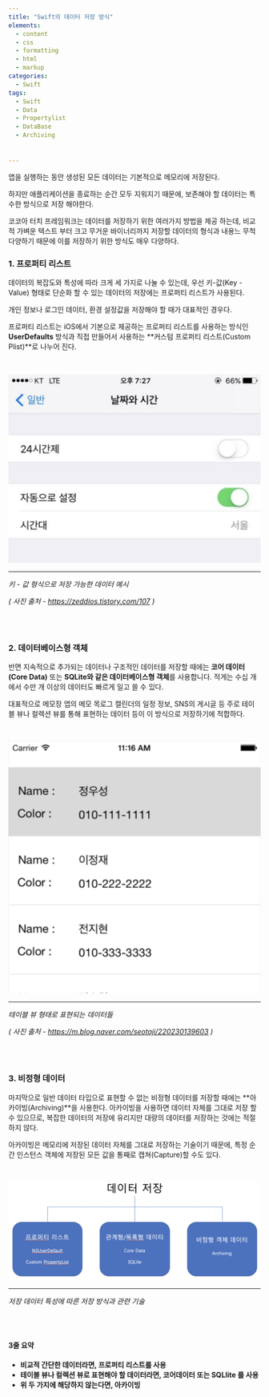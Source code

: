 ```yaml
---
title: "Swift의 데이터 저장 방식"
elements:
  - content
  - css
  - formatting
  - html
  - markup
categories:
  - Swift
tags:
  - Swift
  - Data
  - Propertylist
  - DataBase
  - Archiving


---
```




앱을 실행하는 동안 생성된 모든 데이터는 기본적으로 메모리에 저장된다.

하지만 애플리케이션을 종료하는 순간 모두 지워지기 때문에, 보존해야 할 데이터는 특수한 방식으로 저장 해야한다.





코코아 터치 프레임워크는 데이터를 저장하기 위한 여러가지 방법을 제공 하는데, 비교적 가벼운 텍스트 부터 크고 무거운 바이너리까지 저장할 데이터의 형식과 내용느 무척 다양하기 때문에 이를 저장하기 위한 방식도 매우 다양하다.



### 1. 프로퍼티 리스트

데이터의 복잡도와 특성에 따라 크게 세 가지로 나눌 수 있는데, 우선 키-값(Key - Value) 형태로 단순화 할 수 있는 데이터의 저장에는 프로퍼티 리스트가 사용된다.

개인 정보나 로그인 데이터, 환경 설정값을 저장해야 할 때가 대표적인 경우다.

프로퍼티 리스트는 iOS에서 기본으로 제공하는 프로퍼티 리스트를 사용하는 방식인 **UserDefaults** 방식과 직접 만들어서 사용하는 **커스텀 프로퍼티 리스트(Custom Plist)**로 나누어 진다.

<br>

![key-value-data](/images/key-value-data.png)

------

*키 - 값 형식으로 저장 가능한 데이터 예시*

*( 사진 출처 - https://zeddios.tistory.com/107  )*

<br>

<br>

### 2. 데이터베이스형 객체

반면 지속적으로 추가되는 데이터나 구조적인 데이터를 저장할 때에는 **코어 데이터(Core Data)** 또는 **SQLite와 같은 데이터베이스형 객체**를 사용합니다. 적게는 수십 개에서 수만 개 이상의 데이터도 빠르게 일고 쓸 수 있다.

대표적으로 메모장 앱의 메모 목로그 캘린더의 일정 정보, SNS의 게시글 등 주로 테이블 뷰나 컬렉션 뷰를 통해 표현하는 데이터 등이 이 방식으로 저장하기에 적합하다.

<br>

![table-view-data](/images/table-view-data.png)

------

*테이블 뷰 형태로 표현되는 데이터들*

*( 사진 출처 - https://m.blog.naver.com/seotaji/220230139603 )*

<br>

<br>

### 3. 비정형 데이터

마지막으로 일반 데이터 타입으로 표현할 수 없는 비정형 데이터를 저장할 때에는 **아카이빙(Archiving)**을 사용한다. 아카이빙을 사용하면 데이터 자체를 그대로 저장 할 수 있으므로, 복잡한 데이터의 저장에 유리지만 대량의 데이터를 저장하는 것에는 적절하지 않다.



아카이빙은 메모리에 저장된 데이터 자체를 그대로 저장하는 기술이기 때문에, 특정 순간 인스턴스 객체에 저장된 모든 값을 통째로 캡쳐(Capture)할 수도 있다.

<br>

![swift-save-data](/images/swift-save-data.png)

------

*저장 데이터 특성에 따른 저장 방식과 관련 기술*

<br>

<br>

#### 3줄 요약

- **비교적 간단한 데이터라면, 프로퍼티 리스트를 사용**
- **테이블 뷰나 컬렉션 뷰로 표현해야 할 데이터라면, 코어데이터 또는 SQLIite 를 사용**
- **위 두 가지에 해당하지 않는다면, 아카이빙**

